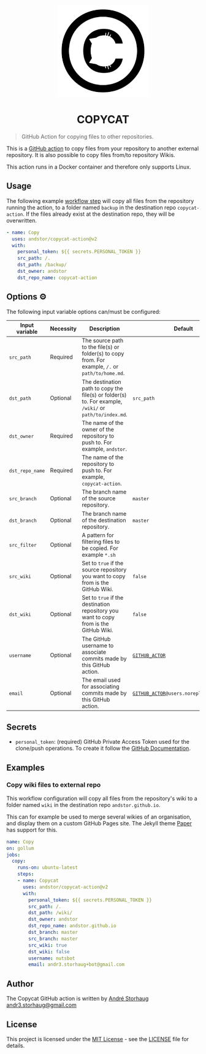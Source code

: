 <p align=center>
	<img width="240" src="media/logo.svg" alt="Copycat Logo">
</p>
<h1 align="center">COPYCAT</h1>

> GitHub Action for copying files to other repositories.

This is a [GitHub action](https://developer.github.com/actions/) to copy files from your repository to another external repository. It is also possible to copy files from/to repository Wikis.

This action runs in a Docker container and therefore only supports Linux.

## Usage

The following example [workflow step](https://help.github.com/en/actions/configuring-and-managing-workflows/configuring-a-workflow) will copy all files from the repository running the action, to a folder named `backup` in the destination repo `copycat-action`. If the files already exist at the destination repo, they will be overwritten.

```yml
- name: Copy
  uses: andstor/copycat-action@v2
  with:
    personal_token: ${{ secrets.PERSONAL_TOKEN }}
    src_path: /.
    dst_path: /backup/
    dst_owner: andstor
    dst_repo_name: copycat-action
```

## Options ⚙️

The following input variable options can/must be configured:

|Input variable|Necessity|Description|Default|
|--------------------|--------|-----------|-------|
|`src_path`|Required|The source path to the file(s) or folder(s) to copy from. For example, `/.` or `path/to/home.md`.||
|`dst_path`|Optional|The destination path to copy the file(s) or folder(s) to. For example, `/wiki/` or `path/to/index.md`. |`src_path`|
|`dst_owner`|Required|The name of the owner of the repository to push to. For example, `andstor`.||
|`dst_repo_name`|Required|The name of the repository to push to. For example, `copycat-action`.||
|`src_branch`|Optional|The branch name of the source repository.|`master`|
|`dst_branch`|Optional|The branch name of the destination repository.|`master`|
|`src_filter`|Optional|A pattern for filtering files to be copied. For example `*.sh`||
|`src_wiki`|Optional|Set to `true` if the source repository you want to copy from is the GitHub Wiki.| `false`|
|`dst_wiki`|Optional|Set to `true` if the destination repository you want to copy from is the GitHub Wiki.|`false`|
|`username`|Optional|The GitHub username to associate commits made by this GitHub action.|[`GITHUB_ACTOR`](https://help.github.com/en/actions/configuring-and-managing-workflows/using-environment-variables)|
|`email`|Optional|The email used for associating commits made by this GitHub action.|[`GITHUB_ACTOR`](https://help.github.com/en/actions/configuring-and-managing-workflows/using-environment-variables)`@users.noreply.github.com`|

## Secrets

* `personal_token`: (required) GitHub Private Access Token used for the clone/push operations. To create it follow the [GitHub Documentation](https://help.github.com/en/articles/creating-a-personal-access-token-for-the-command-line).


## Examples

### Copy wiki files to external repo

This workflow configuration will copy all files from the repository's wiki to a folder named `wiki` in the destination repo `andstor.github.io`.

This can for example be used to merge several wikies of an organisation, and display them on a custom GitHub Pages site. The Jekyll theme [Paper](https://github.com/andstor/jekyll-theme-paper) has support for this.

```yml
name: Copy
on: gollum
jobs:
  copy:
    runs-on: ubuntu-latest
    steps:
    - name: Copycat
      uses: andstor/copycat-action@v2
      with:
        personal_token: ${{ secrets.PERSONAL_TOKEN }}
        src_path: /.
        dst_path: /wiki/
        dst_owner: andstor
        dst_repo_name: andstor.github.io
        dst_branch: master
        src_branch: master
        src_wiki: true
        dst_wiki: false
        username: nutsbot
        email: andr3.storhaug+bot@gmail.com
```

## Author

The Copycat GitHub action is written by [André Storhaug](https://github.com/andstor) <andr3.storhaug@gmail.com>

## License

This project is licensed under the [MIT License](https://opensource.org/licenses/MIT) - see the [LICENSE](LICENSE) file for details.
